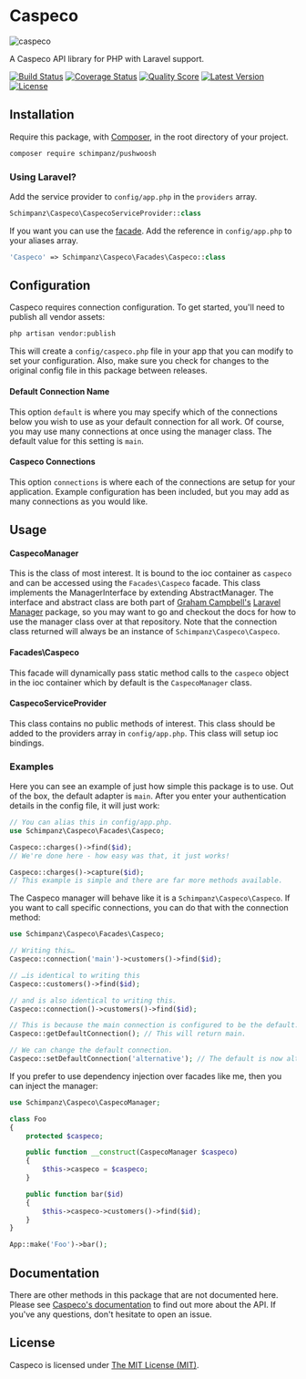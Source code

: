# Caspeco

![caspeco](https://cloud.githubusercontent.com/assets/499192/10389414/889fba38-6e71-11e5-8620-3d2a8831dc2f.png)

A Caspeco API library for PHP with Laravel support.

[![Build Status](https://img.shields.io/travis/schimpanz/PHP-Caspeco/master.svg?style=flat)](https://travis-ci.org/schimpanz/PHP-Caspeco)
[![Coverage Status](https://img.shields.io/scrutinizer/coverage/g/schimpanz/PHP-Caspeco.svg?style=flat)](https://scrutinizer-ci.com/g/schimpanz/PHP-Caspeco/code-structure)
[![Quality Score](https://img.shields.io/scrutinizer/g/schimpanz/PHP-Caspeco.svg?style=flat)](https://scrutinizer-ci.com/g/schimpanz/PHP-Caspeco)
[![Latest Version](https://img.shields.io/github/release/schimpanz/PHP-Caspeco.svg?style=flat)](https://github.com/schimpanz/PHP-Caspeco/releases)
[![License](https://img.shields.io/packagist/l/schimpanz/caspeco.svg?style=flat)](https://packagist.org/packages/schimpanz/caspeco)

## Installation
Require this package, with [Composer](https://getcomposer.org/), in the root directory of your project.

```bash
composer require schimpanz/pushwoosh
```

### Using Laravel?

Add the service provider to `config/app.php` in the `providers` array.

```php
Schimpanz\Caspeco\CaspecoServiceProvider::class
```

If you want you can use the [facade](http://laravel.com/docs/facades). Add the reference in `config/app.php` to your aliases array.

```php
'Caspeco' => Schimpanz\Caspeco\Facades\Caspeco::class
```

## Configuration

Caspeco requires connection configuration. To get started, you'll need to publish all vendor assets:

```bash
php artisan vendor:publish
```

This will create a `config/caspeco.php` file in your app that you can modify to set your configuration. Also, make sure you check for changes to the original config file in this package between releases.

#### Default Connection Name

This option `default` is where you may specify which of the connections below you wish to use as your default connection for all work. Of course, you may use many connections at once using the manager class. The default value for this setting is `main`.

#### Caspeco Connections

This option `connections` is where each of the connections are setup for your application. Example configuration has been included, but you may add as many connections as you would like.

## Usage

#### CaspecoManager

This is the class of most interest. It is bound to the ioc container as `caspeco` and can be accessed using the `Facades\Caspeco` facade. This class implements the ManagerInterface by extending AbstractManager. The interface and abstract class are both part of [Graham Campbell's](https://github.com/GrahamCampbell) [Laravel Manager](https://github.com/GrahamCampbell/Laravel-Manager) package, so you may want to go and checkout the docs for how to use the manager class over at that repository. Note that the connection class returned will always be an instance of `Schimpanz\Caspeco\Caspeco`.

#### Facades\Caspeco

This facade will dynamically pass static method calls to the `caspeco` object in the ioc container which by default is the `CaspecoManager` class.

#### CaspecoServiceProvider

This class contains no public methods of interest. This class should be added to the providers array in `config/app.php`. This class will setup ioc bindings.

### Examples
Here you can see an example of just how simple this package is to use. Out of the box, the default adapter is `main`. After you enter your authentication details in the config file, it will just work:

```php
// You can alias this in config/app.php.
use Schimpanz\Caspeco\Facades\Caspeco;

Caspeco::charges()->find($id);
// We're done here - how easy was that, it just works!

Caspeco::charges()->capture($id);
// This example is simple and there are far more methods available.
```

The Caspeco manager will behave like it is a `Schimpanz\Caspeco\Caspeco`. If you want to call specific connections, you can do that with the connection method:

```php
use Schimpanz\Caspeco\Facades\Caspeco;

// Writing this…
Caspeco::connection('main')->customers()->find($id);

// …is identical to writing this
Caspeco::customers()->find($id);

// and is also identical to writing this.
Caspeco::connection()->customers()->find($id);

// This is because the main connection is configured to be the default.
Caspeco::getDefaultConnection(); // This will return main.

// We can change the default connection.
Caspeco::setDefaultConnection('alternative'); // The default is now alternative.
```

If you prefer to use dependency injection over facades like me, then you can inject the manager:

```php
use Schimpanz\Caspeco\CaspecoManager;

class Foo
{
	protected $caspeco;

	public function __construct(CaspecoManager $caspeco)
	{
		$this->caspeco = $caspeco;
	}

	public function bar($id)
	{
		$this->caspeco->customers()->find($id);
	}
}

App::make('Foo')->bar();
```

## Documentation
There are other methods in this package that are not documented here. Please see [Caspeco's documentation](http://docs.caspecopayment.apiary.io/) to find out more about the API. If you've any questions, don't hesitate to open an issue.

## License

Caspeco is licensed under [The MIT License (MIT)](LICENSE).
